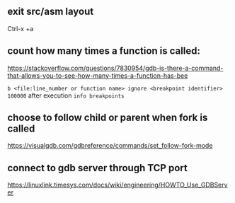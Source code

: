 ## exit src/asm layout
Ctrl-x +a

## count how many times a function is called:
https://stackoverflow.com/questions/7830954/gdb-is-there-a-command-that-allows-you-to-see-how-many-times-a-function-has-bee

`
b <file:line_number or function name>
ignore <breakpoint identifier> 100000
`
after execution
`info breakpoints`

## choose to follow child or parent when fork is called
https://visualgdb.com/gdbreference/commands/set_follow-fork-mode

## connect to gdb server through TCP port
https://linuxlink.timesys.com/docs/wiki/engineering/HOWTO_Use_GDBServer
